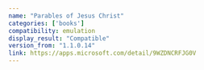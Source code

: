 ```yaml
---
name: "Parables of Jesus Christ"
categories: ['books']
compatibility: emulation
display_result: "Compatible"
version_from: "1.1.0.14"
link: https://apps.microsoft.com/detail/9WZDNCRFJG0V
---
```

